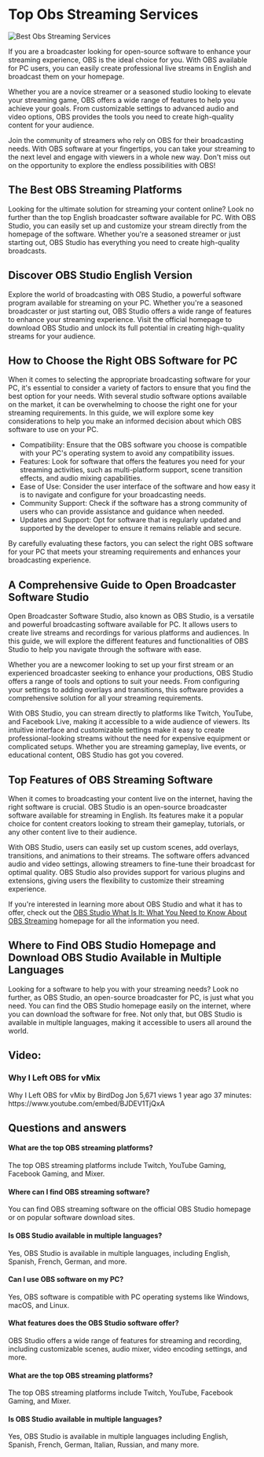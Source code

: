 <h1>Top Obs Streaming Services</h1>
<p><img src="https://img.freepik.com/free-vector/live-stream-illustration-concept-with-person_23-2148508349.jpg?semt=ais_hybrid" alt="Best Obs Streaming Services" title="Top Obs Streaming Services" /></p>
<p>If you are a broadcaster looking for open-source software to enhance your streaming experience, OBS is the ideal choice for you. With OBS available for PC users, you can easily create professional live streams in English and broadcast them on your homepage.</p>
<p>Whether you are a novice streamer or a seasoned studio looking to elevate your streaming game, OBS offers a wide range of features to help you achieve your goals. From customizable settings to advanced audio and video options, OBS provides the tools you need to create high-quality content for your audience.</p>
<p>Join the community of streamers who rely on OBS for their broadcasting needs. With OBS software at your fingertips, you can take your streaming to the next level and engage with viewers in a whole new way. Don't miss out on the opportunity to explore the endless possibilities with OBS!</p>
<h2>The Best OBS Streaming Platforms</h2>
<p>Looking for the ultimate solution for streaming your content online? Look no further than the top English broadcaster software available for PC. With OBS Studio, you can easily set up and customize your stream directly from the homepage of the software. Whether you're a seasoned streamer or just starting out, OBS Studio has everything you need to create high-quality broadcasts.</p>
<h2>Discover OBS Studio English Version</h2>
<p>Explore the world of broadcasting with OBS Studio, a powerful software program available for streaming on your PC. Whether you're a seasoned broadcaster or just starting out, OBS Studio offers a wide range of features to enhance your streaming experience. Visit the official homepage to download OBS Studio and unlock its full potential in creating high-quality streams for your audience.</p>
<h2>How to Choose the Right OBS Software for PC</h2>
<p>When it comes to selecting the appropriate broadcasting software for your PC, it's essential to consider a variety of factors to ensure that you find the best option for your needs. With several studio software options available on the market, it can be overwhelming to choose the right one for your streaming requirements. In this guide, we will explore some key considerations to help you make an informed decision about which OBS software to use on your PC.</p>
<ul>
<li>Compatibility: Ensure that the OBS software you choose is compatible with your PC's operating system to avoid any compatibility issues.</li>
<li>Features: Look for software that offers the features you need for your streaming activities, such as multi-platform support, scene transition effects, and audio mixing capabilities.</li>
<li>Ease of Use: Consider the user interface of the software and how easy it is to navigate and configure for your broadcasting needs.</li>
<li>Community Support: Check if the software has a strong community of users who can provide assistance and guidance when needed.</li>
<li>Updates and Support: Opt for software that is regularly updated and supported by the developer to ensure it remains reliable and secure.</li>
</ul>
<p>By carefully evaluating these factors, you can select the right OBS software for your PC that meets your streaming requirements and enhances your broadcasting experience.</p>
<h2>A Comprehensive Guide to Open Broadcaster Software Studio</h2>
<p>Open Broadcaster Software Studio, also known as OBS Studio, is a versatile and powerful broadcasting software available for PC. It allows users to create live streams and recordings for various platforms and audiences. In this guide, we will explore the different features and functionalities of OBS Studio to help you navigate through the software with ease.</p>
<p>Whether you are a newcomer looking to set up your first stream or an experienced broadcaster seeking to enhance your productions, OBS Studio offers a range of tools and options to suit your needs. From configuring your settings to adding overlays and transitions, this software provides a comprehensive solution for all your streaming requirements.</p>
<p>With OBS Studio, you can stream directly to platforms like Twitch, YouTube, and Facebook Live, making it accessible to a wide audience of viewers. Its intuitive interface and customizable settings make it easy to create professional-looking streams without the need for expensive equipment or complicated setups. Whether you are streaming gameplay, live events, or educational content, OBS Studio has got you covered.</p>
<h2>Top Features of OBS Streaming Software</h2>
<p>When it comes to broadcasting your content live on the internet, having the right software is crucial. OBS Studio is an open-source broadcaster software available for streaming in English. Its features make it a popular choice for content creators looking to stream their gameplay, tutorials, or any other content live to their audience.</p>
<p>With OBS Studio, users can easily set up custom scenes, add overlays, transitions, and animations to their streams. The software offers advanced audio and video settings, allowing streamers to fine-tune their broadcast for optimal quality. OBS Studio also provides support for various plugins and extensions, giving users the flexibility to customize their streaming experience.</p>
<p>If you're interested in learning more about OBS Studio and what it has to offer, check out the <a href="https://github.com/foxynicole28/OBS_Studio/blob/main/README.md">OBS Studio What Is It: What You Need to Know About OBS Streaming</a> homepage for all the information you need.</p>
<h2>Where to Find OBS Studio Homepage and Download OBS Studio Available in Multiple Languages</h2>
<p>Looking for a software to help you with your streaming needs? Look no further, as OBS Studio, an open-source broadcaster for PC, is just what you need. You can find the OBS Studio homepage easily on the internet, where you can download the software for free. Not only that, but OBS Studio is available in multiple languages, making it accessible to users all around the world.</p>
<h2>Video:</h2>
<h3>Why I Left OBS for vMix</h3>
<p> Why I Left OBS for vMix by BirdDog Jon 5,671 views 1 year ago 37 minutes: https://www.youtube.com/embed/BJDEV1TjQxA </p>
<h2>Questions and answers</h2>
<h4>What are the top OBS streaming platforms?</h4>
<p>The top OBS streaming platforms include Twitch, YouTube Gaming, Facebook Gaming, and Mixer.</p>
<h4>Where can I find OBS streaming software?</h4>
<p>You can find OBS streaming software on the official OBS Studio homepage or on popular software download sites.</p>
<h4>Is OBS Studio available in multiple languages?</h4>
<p>Yes, OBS Studio is available in multiple languages, including English, Spanish, French, German, and more.</p>
<h4>Can I use OBS software on my PC?</h4>
<p>Yes, OBS software is compatible with PC operating systems like Windows, macOS, and Linux.</p>
<h4>What features does the OBS Studio software offer?</h4>
<p>OBS Studio offers a wide range of features for streaming and recording, including customizable scenes, audio mixer, video encoding settings, and more.</p>
<h4>What are the top OBS streaming platforms?</h4>
<p>The top OBS streaming platforms include Twitch, YouTube, Facebook Gaming, and Mixer.</p>
<h4>Is OBS Studio available in multiple languages?</h4>
<p>Yes, OBS Studio is available in multiple languages including English, Spanish, French, German, Italian, Russian, and many more.</p>
